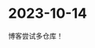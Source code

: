 # 2023-10-14

[annotation]: [id] (a4f46eff-392f-40d2-8b48-5a6943180da8)
[annotation]: [status] (public)
[annotation]: [create_time] (2023-10-14 22:45:50)
[annotation]: [category] (我的日记)
[annotation]: [tags] ()
[annotation]: [comments] (false)
[annotation]: [url] (http://blog.ccyg.studio/article/a4f46eff-392f-40d2-8b48-5a6943180da8)


博客尝试多仓库！
